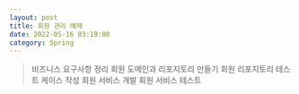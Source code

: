 ```yaml
---
layout: post
title: 회원 관리 예제
date: 2022-05-16 03:19:00
category: Spring
---
```


> 비즈니스 요구사항 정리
> 회원 도메인과 리포지토리 만들기
> 회원 리포지토리 테스트 케이스 작성
> 회원 서비스 개발
> 회원 서비스 테스트
